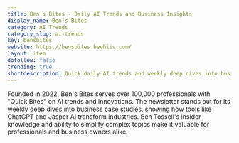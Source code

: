 ```yaml
---
title: Ben's Bites - Daily AI Trends and Business Insights
display_name: Ben's Bites
category: AI Trends
category_slug: ai-trends
key: bensbites
website: https://bensbites.beehiiv.com/
layout: item
dofollow: false
trending: true
shortdescription: Quick daily AI trends and weekly deep dives into business use cases for tools.
---
```

Founded in 2022, Ben's Bites serves over 100,000 professionals with "Quick Bites" on AI trends and innovations. The newsletter stands out for its weekly deep dives into business case studies, showing how tools like ChatGPT and Jasper AI transform industries. Ben Tossell's insider knowledge and ability to simplify complex topics make it valuable for professionals and business owners alike.

